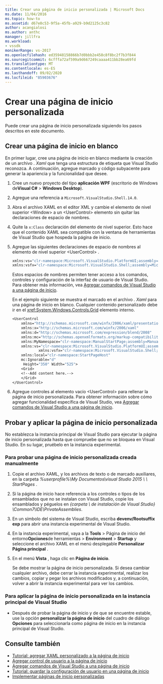 ```yaml
---
title: Crear una página de inicio personalizada | Microsoft Docs
ms.date: 11/04/2016
ms.topic: how-to
ms.assetid: d67e0c53-9f5a-45fb-a929-b9d2125c3c82
author: acangialosi
ms.author: anthc
manager: jillfra
ms.workload:
- vssdk
monikerRange: vs-2017
ms.openlocfilehash: ed35948158866b7d0bbb2e458c8f8bc2f7b3f844
ms.sourcegitcommit: 6cfffa72af599a9d667249caaaa411bb28ea69fd
ms.translationtype: MT
ms.contentlocale: es-ES
ms.lasthandoff: 09/02/2020
ms.locfileid: "85903676"
---
```

# <a name="creating-a-custom-start-page"></a>Crear una página de inicio personalizada

Puede crear una página de inicio personalizada siguiendo los pasos descritos en este documento.

## <a name="create-a-blank-start-page"></a>Crear una página de inicio en blanco

En primer lugar, cree una página de inicio en blanco mediante la creación de un archivo *. Xaml* que tenga una estructura de etiqueta que Visual Studio reconozca. A continuación, agregue marcado y código subyacente para generar la apariencia y la funcionalidad que desee.

1. Cree un nuevo proyecto del tipo **aplicación WPF** (escritorio de Windows de**Visual C#**  >  **Windows Desktop**).

2. Agregue una referencia a `Microsoft.VisualStudio.Shell.14.0`.

3. Abra el archivo XAML en el editor XML y cambie el elemento de nivel superior \<Window> a un \<UserControl> elemento sin quitar las declaraciones de espacio de nombres.

4. Quite la `x:Class` declaración del elemento de nivel superior. Esto hace que el contenido XAML sea compatible con la ventana de herramientas de Visual Studio que hospeda la página de inicio.

5. Agregue las siguientes declaraciones de espacio de nombres al elemento de nivel superior \<UserControl> .

    ```vb
    xmlns:vs="clr-namespace:Microsoft.VisualStudio.PlatformUI;assembly=Microsoft.VisualStudio.Shell.14.0"
    xmlns:vsfx="clr-namespace:Microsoft.VisualStudio.Shell;assembly=Microsoft.VisualStudio.Shell.14.0"
    ```

     Estos espacios de nombres permiten tener acceso a los comandos, controles y configuración de la interfaz de usuario de Visual Studio. Para obtener más información, vea [Agregar comandos de Visual Studio a una página de inicio](../extensibility/adding-visual-studio-commands-to-a-start-page.md).

     En el ejemplo siguiente se muestra el marcado en el archivo *. Xaml* para una página de inicio en blanco. Cualquier contenido personalizado debe ir en el <xref:System.Windows.Controls.Grid> elemento interno.

    ```vb
    <UserControl
        xmlns="http://schemas.microsoft.com/winfx/2006/xaml/presentation"
        xmlns:x="http://schemas.microsoft.com/winfx/2006/xaml"
        xmlns:d="http://schemas.microsoft.com/expression/blend/2008"
        xmlns:mc="http://schemas.openxmlformats.org/markup-compatibility/2006"
        xmlns:MyNamespace="clr-namespace:ManualStartPage;assembly=ManualStartPage"
        xmlns:vs="clr-namespace:Microsoft.VisualStudio.PlatformUI;assembly=Microsoft.VisualStudio.Shell.14.0"
                xmlns:vsfx="clr-namespace:Microsoft.VisualStudio.Shell;assembly=Microsoft.VisualStudio.Shell.14.0"
        xmlns:local="clr-namespace:StartPageHost"
        mc:Ignorable="d"
         Height="350" Width="525">
        <Grid>
        <!--Add content here.-->
        </Grid>
    </UserControl>
    ```

6. Agregue controles al elemento vacío \<UserControl> para rellenar la página de inicio personalizada. Para obtener información sobre cómo agregar funcionalidad específica de Visual Studio, vea [Agregar comandos de Visual Studio a una página de inicio](../extensibility/adding-visual-studio-commands-to-a-start-page.md).

## <a name="test-and-apply-the-custom-start-page"></a>Probar y aplicar la página de inicio personalizada

No establezca la instancia principal de Visual Studio para ejecutar la página de inicio personalizada hasta que compruebe que no se bloquea en Visual Studio. En su lugar, pruébelo en la instancia experimental.

### <a name="to-test-a-manually-created-custom-start-page"></a>Para probar una página de inicio personalizada creada manualmente

1. Copie el archivo XAML, y los archivos de texto o de marcado auxiliares, en la carpeta *%userprofile%\My Documentos\visual Studio 2015 \\ \ StartPages* .

2. Si la página de inicio hace referencia a los controles o tipos de los ensamblados que no se instalan con Visual Studio, copie los ensamblados y péguelos en *{carpeta \\ de instalación de Visual Studio} \Common7\IDE\PrivateAssemblies*.

3. En un símbolo del sistema de Visual Studio, escriba **devenv/Rootsuffix exp** para abrir una instancia experimental de Visual Studio.

4. En la instancia experimental, vaya a la **Tools**  >  Página de inicio del entorno**Opciones**de herramientas  >  **Environment**  >  **Startup** y seleccione el archivo XAML en el menú desplegable **Personalizar Página principal** .

5. En el menú **Vista** , haga clic en **Página de inicio**.

     Se debe mostrar la página de inicio personalizada. Si desea cambiar cualquier archivo, debe cerrar la instancia experimental, realizar los cambios, copiar y pegar los archivos modificados y, a continuación, volver a abrir la instancia experimental para ver los cambios.

### <a name="to-apply-the-custom-start-page-in-the-primary-instance-of-visual-studio"></a>Para aplicar la página de inicio personalizada en la instancia principal de Visual Studio

- Después de probar la página de inicio y de que se encuentre estable, use la opción **personalizar la página de inicio** del cuadro de diálogo **Opciones** para seleccionarla como página de inicio en la instancia principal de Visual Studio.

## <a name="see-also"></a>Consulte también

- [Tutorial: agregar XAML personalizado a la página de inicio](../extensibility/walkthrough-adding-custom-xaml-to-the-start-page.md)
- [Agregar control de usuario a la página de inicio](../extensibility/adding-user-control-to-the-start-page.md)
- [Agregar comandos de Visual Studio a una página de inicio](../extensibility/adding-visual-studio-commands-to-a-start-page.md)
- [Tutorial: guardar la configuración de usuario en una página de inicio](../extensibility/walkthrough-saving-user-settings-on-a-start-page.md)
- [Implementar páginas de inicio personalizadas](../extensibility/deploying-custom-start-pages.md)
